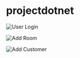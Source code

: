 # projectdotnet

![User Login](https://user-images.githubusercontent.com/73686535/137700623-8b714b42-bc5f-435a-b285-3421c88f46be.png)

![Add Room](https://user-images.githubusercontent.com/73686535/137701021-9733ee73-8966-4f6c-92d7-1bab4c5691d4.png)

![Add Customer](https://user-images.githubusercontent.com/73686535/137701403-d26c5ce4-9420-4d30-ba02-96b08d6955a5.png)

